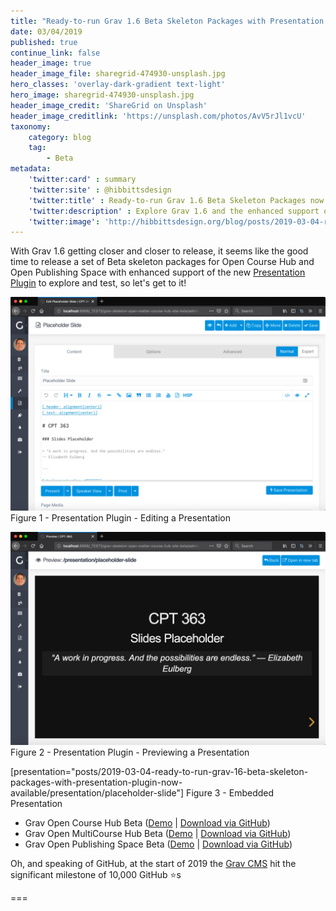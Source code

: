 ```yaml
---
title: "Ready-to-run Grav 1.6 Beta Skeleton Packages with Presentation Plugin now Available🚀"
date: 03/04/2019
published: true
continue_link: false
header_image: true
header_image_file: sharegrid-474930-unsplash.jpg
hero_classes: 'overlay-dark-gradient text-light'
hero_image: sharegrid-474930-unsplash.jpg
header_image_credit: 'ShareGrid on Unsplash'
header_image_creditlink: 'https://unsplash.com/photos/AvV5rJl1vcU'
taxonomy:
    category: blog
    tag:
        - Beta
metadata:
    'twitter:card' : summary
    'twitter:site' : @hibbittsdesign
    'twitter:title' : Ready-to-run Grav 1.6 Beta Skeleton Packages now Available
    'twitter:description' : Explore Grav 1.6 and the enhanced support of the Presentation Plugin in new Open Course Hub and Open Publishing Space skeleton packages (PHP 7.1.3 or greater required).
    'twitter:image': 'http://hibbittsdesign.org/blog/posts/2019-03-04-ready-to-run-grav-16-beta-skeleton-packages-with-presentation-plugin-now-available/sharegrid-474930-unsplash.jpg'
---
```


With Grav 1.6 getting closer and closer to release, it seems like the good time to release a set of Beta skeleton packages for Open Course Hub and Open Publishing Space with enhanced support of the new [Presentation Plugin](https://github.com/OleVik/grav-plugin-presentation) to explore and test, so let's get to it!

![Presentation Plugin - Editing a Presentation](images/presentation-1.png)  
Figure 1 - Presentation Plugin - Editing a Presentation  

![Presentation Plugin - Previewing a Presentation](images/presentation-2.png)  
Figure 2 - Presentation Plugin - Previewing a Presentation

[presentation="posts/2019-03-04-ready-to-run-grav-16-beta-skeleton-packages-with-presentation-plugin-now-available/presentation/placeholder-slide"]
Figure 3 - Embedded Presentation

* Grav Open Course Hub Beta ([Demo](http://test.hibbittsdesign.org/grav-skeleton-open-matter-course-hub-site-beta/) | [Download via GitHub](https://github.com/hibbitts-design/grav-skeleton-course-hub/releases))
* Grav Open MultiCourse Hub Beta ([Demo](http://test.hibbittsdesign.org/grav-skeleton-open-matter-multicourse-hub-site-beta/) | [Download via GitHub](https://github.com/hibbitts-design/grav-skeleton-course-hub/releases))
* Grav Open Publishing Space Beta ([Demo](http://test.hibbittsdesign.org/grav-skeleton-open-publishing-space-site-beta/) | [Download via GitHub](https://github.com/hibbitts-design/grav-skeleton-open-publishing-space/releases))

Oh, and speaking of GitHub, at the start of 2019 the [Grav CMS](https://github.com/getgrav/grav) hit the significant milestone of 10,000 GitHub ⭐️s

===
